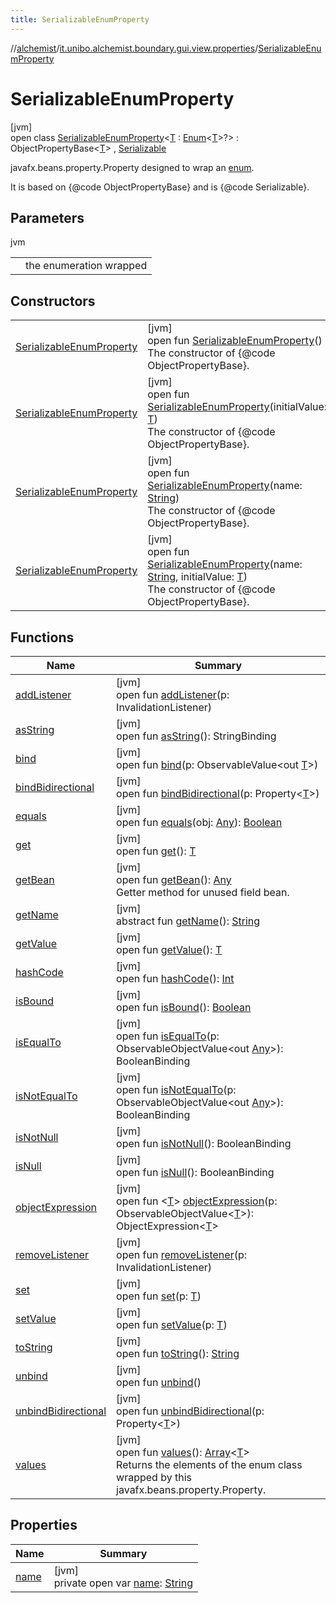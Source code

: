 ```yaml
---
title: SerializableEnumProperty
---
```

//[alchemist](../../../index.html)/[it.unibo.alchemist.boundary.gui.view.properties](../index.html)/[SerializableEnumProperty](index.html)



# SerializableEnumProperty



[jvm]\
open class [SerializableEnumProperty](index.html)<[T](index.html) : [Enum](https://docs.oracle.com/javase/8/docs/api/java/lang/Enum.html)<[T](../../it.unibo.alchemist.boundary.monitor/-f-x-step-monitor/index.html)>?> : ObjectPropertyBase<[T](../../it.unibo.alchemist.boundary.monitor/-f-x-step-monitor/index.html)> , [Serializable](https://docs.oracle.com/javase/8/docs/api/java/io/Serializable.html)

javafx.beans.property.Property designed to wrap an [enum](https://docs.oracle.com/javase/8/docs/api/java/lang/Enum.html). 



 It is based on {@code ObjectPropertyBase} and is {@code Serializable}.



## Parameters


jvm

| | |
|---|---|
| <T> | the enumeration wrapped |



## Constructors


| | |
|---|---|
| [SerializableEnumProperty](-serializable-enum-property.html) | [jvm]<br>open fun [SerializableEnumProperty](-serializable-enum-property.html)()<br>The constructor of {@code ObjectPropertyBase}. |
| [SerializableEnumProperty](-serializable-enum-property.html) | [jvm]<br>open fun [SerializableEnumProperty](-serializable-enum-property.html)(initialValue: [T](../../it.unibo.alchemist.boundary.monitor/-f-x-step-monitor/index.html))<br>The constructor of {@code ObjectPropertyBase}. |
| [SerializableEnumProperty](-serializable-enum-property.html) | [jvm]<br>open fun [SerializableEnumProperty](-serializable-enum-property.html)(name: [String](https://docs.oracle.com/javase/8/docs/api/java/lang/String.html))<br>The constructor of {@code ObjectPropertyBase}. |
| [SerializableEnumProperty](-serializable-enum-property.html) | [jvm]<br>open fun [SerializableEnumProperty](-serializable-enum-property.html)(name: [String](https://docs.oracle.com/javase/8/docs/api/java/lang/String.html), initialValue: [T](../../it.unibo.alchemist.boundary.monitor/-f-x-step-monitor/index.html))<br>The constructor of {@code ObjectPropertyBase}. |


## Functions


| Name | Summary |
|---|---|
| [addListener](index.html#-511801938%2FFunctions%2F-134779887) | [jvm]<br>open fun [addListener](index.html#-511801938%2FFunctions%2F-134779887)(p: InvalidationListener) |
| [asString](index.html#-1664924783%2FFunctions%2F-134779887) | [jvm]<br>open fun [asString](index.html#-1664924783%2FFunctions%2F-134779887)(): StringBinding |
| [bind](index.html#1615523349%2FFunctions%2F-134779887) | [jvm]<br>open fun [bind](index.html#1615523349%2FFunctions%2F-134779887)(p: ObservableValue<out [T](../../it.unibo.alchemist.boundary.monitor/-f-x-step-monitor/index.html)>) |
| [bindBidirectional](index.html#-1943104152%2FFunctions%2F-134779887) | [jvm]<br>open fun [bindBidirectional](index.html#-1943104152%2FFunctions%2F-134779887)(p: Property<[T](../../it.unibo.alchemist.boundary.monitor/-f-x-step-monitor/index.html)>) |
| [equals](equals.html) | [jvm]<br>open fun [equals](equals.html)(obj: [Any](https://kotlinlang.org/api/latest/jvm/stdlib/kotlin/-any/index.html)): [Boolean](https://kotlinlang.org/api/latest/jvm/stdlib/kotlin/-boolean/index.html) |
| [get](index.html#1413784316%2FFunctions%2F-134779887) | [jvm]<br>open fun [get](index.html#1413784316%2FFunctions%2F-134779887)(): [T](../../it.unibo.alchemist.boundary.monitor/-f-x-step-monitor/index.html) |
| [getBean](get-bean.html) | [jvm]<br>open fun [getBean](get-bean.html)(): [Any](https://kotlinlang.org/api/latest/jvm/stdlib/kotlin/-any/index.html)<br>Getter method for unused field bean. |
| [getName](index.html#-1148459777%2FFunctions%2F-134779887) | [jvm]<br>abstract fun [getName](index.html#-1148459777%2FFunctions%2F-134779887)(): [String](https://docs.oracle.com/javase/8/docs/api/java/lang/String.html) |
| [getValue](index.html#1553832377%2FFunctions%2F-134779887) | [jvm]<br>open fun [getValue](index.html#1553832377%2FFunctions%2F-134779887)(): [T](../../it.unibo.alchemist.boundary.monitor/-f-x-step-monitor/index.html) |
| [hashCode](hash-code.html) | [jvm]<br>open fun [hashCode](hash-code.html)(): [Int](https://kotlinlang.org/api/latest/jvm/stdlib/kotlin/-int/index.html) |
| [isBound](index.html#-1318258914%2FFunctions%2F-134779887) | [jvm]<br>open fun [isBound](index.html#-1318258914%2FFunctions%2F-134779887)(): [Boolean](https://kotlinlang.org/api/latest/jvm/stdlib/kotlin/-boolean/index.html) |
| [isEqualTo](index.html#-25141901%2FFunctions%2F-134779887) | [jvm]<br>open fun [isEqualTo](index.html#-25141901%2FFunctions%2F-134779887)(p: ObservableObjectValue<out [Any](https://kotlinlang.org/api/latest/jvm/stdlib/kotlin/-any/index.html)>): BooleanBinding |
| [isNotEqualTo](index.html#-1118016794%2FFunctions%2F-134779887) | [jvm]<br>open fun [isNotEqualTo](index.html#-1118016794%2FFunctions%2F-134779887)(p: ObservableObjectValue<out [Any](https://kotlinlang.org/api/latest/jvm/stdlib/kotlin/-any/index.html)>): BooleanBinding |
| [isNotNull](index.html#2110311638%2FFunctions%2F-134779887) | [jvm]<br>open fun [isNotNull](index.html#2110311638%2FFunctions%2F-134779887)(): BooleanBinding |
| [isNull](index.html#-891486685%2FFunctions%2F-134779887) | [jvm]<br>open fun [isNull](index.html#-891486685%2FFunctions%2F-134779887)(): BooleanBinding |
| [objectExpression](index.html#634092268%2FFunctions%2F-134779887) | [jvm]<br>open fun <[T](index.html#634092268%2FFunctions%2F-134779887)> [objectExpression](index.html#634092268%2FFunctions%2F-134779887)(p: ObservableObjectValue<[T](../../it.unibo.alchemist.boundary.monitor/-f-x-step-monitor/index.html)>): ObjectExpression<[T](../../it.unibo.alchemist.boundary.monitor/-f-x-step-monitor/index.html)> |
| [removeListener](index.html#876250459%2FFunctions%2F-134779887) | [jvm]<br>open fun [removeListener](index.html#876250459%2FFunctions%2F-134779887)(p: InvalidationListener) |
| [set](index.html#230179262%2FFunctions%2F-134779887) | [jvm]<br>open fun [set](index.html#230179262%2FFunctions%2F-134779887)(p: [T](../../it.unibo.alchemist.boundary.monitor/-f-x-step-monitor/index.html)) |
| [setValue](index.html#1803825830%2FFunctions%2F-134779887) | [jvm]<br>open fun [setValue](index.html#1803825830%2FFunctions%2F-134779887)(p: [T](../../it.unibo.alchemist.boundary.monitor/-f-x-step-monitor/index.html)) |
| [toString](index.html#2128330268%2FFunctions%2F-134779887) | [jvm]<br>open fun [toString](index.html#2128330268%2FFunctions%2F-134779887)(): [String](https://docs.oracle.com/javase/8/docs/api/java/lang/String.html) |
| [unbind](index.html#513246258%2FFunctions%2F-134779887) | [jvm]<br>open fun [unbind](index.html#513246258%2FFunctions%2F-134779887)() |
| [unbindBidirectional](index.html#-595056977%2FFunctions%2F-134779887) | [jvm]<br>open fun [unbindBidirectional](index.html#-595056977%2FFunctions%2F-134779887)(p: Property<[T](../../it.unibo.alchemist.boundary.monitor/-f-x-step-monitor/index.html)>) |
| [values](values.html) | [jvm]<br>open fun [values](values.html)(): [Array](https://kotlinlang.org/api/latest/jvm/stdlib/kotlin/-array/index.html)<[T](../../it.unibo.alchemist.boundary.monitor/-f-x-step-monitor/index.html)><br>Returns the elements of the enum class wrapped by this javafx.beans.property.Property. |


## Properties


| Name | Summary |
|---|---|
| [name](name.html) | [jvm]<br>private open var [name](name.html): [String](https://docs.oracle.com/javase/8/docs/api/java/lang/String.html) |

